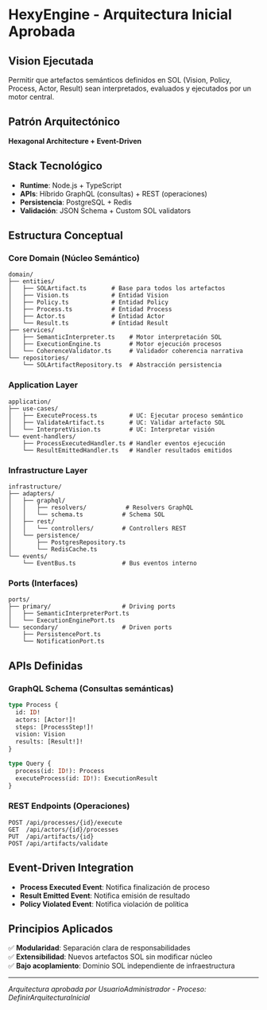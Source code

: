 # HexyEngine - Arquitectura Inicial Aprobada

## Vision Ejecutada
Permitir que artefactos semánticos definidos en SOL (Vision, Policy, Process, Actor, Result) sean interpretados, evaluados y ejecutados por un motor central.

## Patrón Arquitectónico
**Hexagonal Architecture + Event-Driven**

## Stack Tecnológico
- **Runtime**: Node.js + TypeScript
- **APIs**: Híbrido GraphQL (consultas) + REST (operaciones)
- **Persistencia**: PostgreSQL + Redis
- **Validación**: JSON Schema + Custom SOL validators

## Estructura Conceptual

### Core Domain (Núcleo Semántico)
```
domain/
├── entities/
│   ├── SOLArtifact.ts       # Base para todos los artefactos
│   ├── Vision.ts            # Entidad Vision
│   ├── Policy.ts            # Entidad Policy  
│   ├── Process.ts           # Entidad Process
│   ├── Actor.ts             # Entidad Actor
│   └── Result.ts            # Entidad Result
├── services/
│   ├── SemanticInterpreter.ts    # Motor interpretación SOL
│   ├── ExecutionEngine.ts        # Motor ejecución procesos
│   └── CoherenceValidator.ts     # Validador coherencia narrativa
└── repositories/
    └── SOLArtifactRepository.ts  # Abstracción persistencia
```

### Application Layer
```
application/
├── use-cases/
│   ├── ExecuteProcess.ts         # UC: Ejecutar proceso semántico
│   ├── ValidateArtifact.ts       # UC: Validar artefacto SOL
│   └── InterpretVision.ts        # UC: Interpretar visión
└── event-handlers/
    ├── ProcessExecutedHandler.ts # Handler eventos ejecución
    └── ResultEmittedHandler.ts   # Handler resultados emitidos
```

### Infrastructure Layer
```
infrastructure/
├── adapters/
│   ├── graphql/
│   │   ├── resolvers/           # Resolvers GraphQL
│   │   └── schema.ts           # Schema SOL
│   ├── rest/
│   │   └── controllers/        # Controllers REST
│   └── persistence/
│       ├── PostgresRepository.ts
│       └── RedisCache.ts
└── events/
    └── EventBus.ts             # Bus eventos interno
```

### Ports (Interfaces)
```
ports/
├── primary/                    # Driving ports
│   ├── SemanticInterpreterPort.ts
│   └── ExecutionEnginePort.ts
└── secondary/                  # Driven ports  
    ├── PersistencePort.ts
    └── NotificationPort.ts
```

## APIs Definidas

### GraphQL Schema (Consultas semánticas)
```graphql
type Process {
  id: ID!
  actors: [Actor!]!
  steps: [ProcessStep!]!
  vision: Vision
  results: [Result!]!
}

type Query {
  process(id: ID!): Process
  executeProcess(id: ID!): ExecutionResult
}
```

### REST Endpoints (Operaciones)
```
POST /api/processes/{id}/execute
GET  /api/actors/{id}/processes  
PUT  /api/artifacts/{id}
POST /api/artifacts/validate
```

## Event-Driven Integration
- **Process Executed Event**: Notifica finalización de proceso
- **Result Emitted Event**: Notifica emisión de resultado
- **Policy Violated Event**: Notifica violación de política

## Principios Aplicados
✅ **Modularidad**: Separación clara de responsabilidades  
✅ **Extensibilidad**: Nuevos artefactos SOL sin modificar núcleo  
✅ **Bajo acoplamiento**: Dominio SOL independiente de infraestructura  

---
*Arquitectura aprobada por UsuarioAdministrador - Proceso: DefinirArquitecturaInicial* 